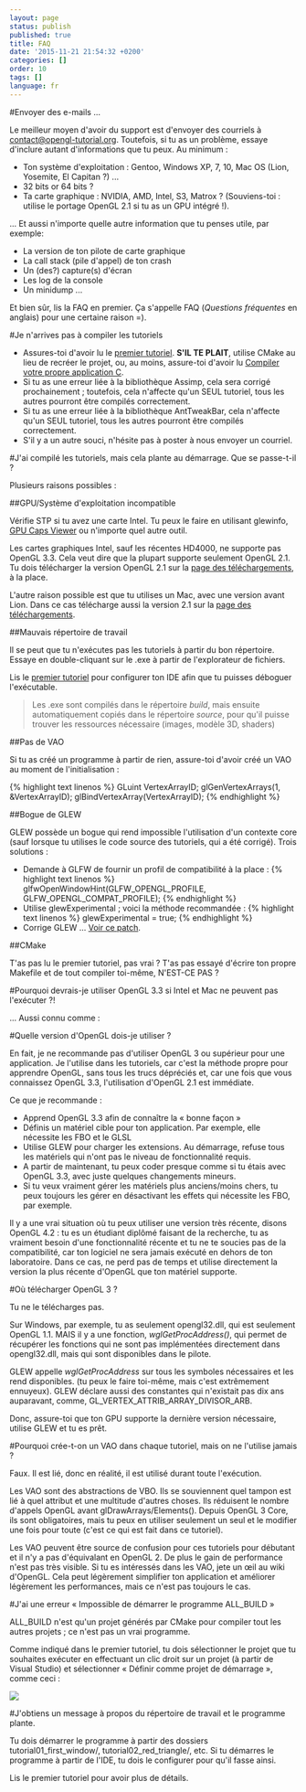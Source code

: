```yaml
---
layout: page
status: publish
published: true
title: FAQ
date: '2015-11-21 21:54:32 +0200'
categories: []
order: 10
tags: []
language: fr
---
```


#Envoyer des e-mails ...

Le meilleur moyen d'avoir du support est d'envoyer des courriels à [contact@opengl-tutorial.org](mailto:contact@opengl-tutorial.org). Toutefois, si tu as un problème, essaye d'inclure autant d'informations que tu peux. Au minimum :

* Ton système d'exploitation : Gentoo, Windows XP, 7, 10, Mac OS (Lion, Yosemite, El Capitan ?) ...
* 32 bits or 64 bits ?
* Ta carte graphique : NVIDIA, AMD, Intel, S3, Matrox ? (Souviens-toi : utilise le portage OpenGL 2.1 si tu as un GPU intégré !).

... Et aussi n'importe quelle autre information que tu penses utile, par exemple:

* La version de ton pilote de carte graphique
* La call stack (pile d'appel) de ton crash
* Un (des?) capture(s) d'écran
* Les log de la console
* Un minidump ...

Et bien sûr, lis la FAQ en premier. Ça s'appelle FAQ (*Questions fréquentes* en anglais) pour une certaine raison =).

#Je n'arrives pas à compiler les tutoriels

* Assures-toi d'avoir lu le [premier tutoriel]({{site.baseurl}}/fr/beginners-tutorials/tutorial-1-opening-a-window/). **S'IL TE PLAIT**, utilise CMake au lieu de recréer le projet, ou, au moins, assure-toi d'avoir lu [Compiler votre propre application C]({{site.baseurl}}/fr/miscellaneous/building-your-own-c-application/).
* Si tu as une erreur liée à la bibliothèque Assimp, cela sera corrigé prochainement ; toutefois, cela n'affecte qu'un SEUL tutoriel, tous les autres pourront être compilés correctement.
* Si tu as une erreur liée à la bibliothèque AntTweakBar, cela n'affecte qu'un SEUL tutoriel, tous les autres pourront être compilés correctement.
* S'il y a un autre souci, n'hésite pas à poster à nous envoyer un courriel.

#J'ai compilé les tutoriels, mais cela plante au démarrage. Que se passe-t-il ?

Plusieurs raisons possibles :

##GPU/Système d'exploitation incompatible

Vérifie STP si tu avez une carte Intel. Tu peux le faire en utilisant glewinfo, [GPU Caps Viewer](http://www.ozone3d.net/gpu_caps_viewer/) ou n'importe quel autre outil.

Les cartes graphiques Intel, sauf les récentes HD4000, ne supporte pas OpenGL 3.3. Cela veut dire que la plupart supporte seulement OpenGL 2.1. Tu dois télécharger la version OpenGL 2.1 sur la [page des téléchargements]({{site.baseurl}}/fr/download/), à la place.

L'autre raison possible est que tu utilises un Mac, avec une version avant Lion. Dans ce cas télécharge aussi la version 2.1 sur la [page des téléchargements]({{site.baseurl}}/fr/download/).

##Mauvais répertoire de travail

Il se peut que tu n'exécutes pas les tutoriels à partir du bon répertoire. Essaye en double-cliquant sur le .exe à partir de l'explorateur de fichiers.

Lis le [premier tutoriel]({{site.baseurl}}/fr/beginners-tutorials/tutorial-1-opening-a-window/) pour configurer ton IDE afin que tu puisses déboguer l'exécutable.

> Les .exe sont compilés dans le répertoire *build*, mais ensuite automatiquement copiés dans le répertoire *source*, pour qu'il puisse trouver les ressources nécessaire (images, modèle 3D, shaders)

##Pas de VAO

Si tu as créé un programme à partir de rien, assure-toi d'avoir créé un VAO au moment de l'initialisation :

{% highlight text linenos %}
GLuint VertexArrayID;
 glGenVertexArrays(1, &VertexArrayID);
 glBindVertexArray(VertexArrayID);
{% endhighlight %}

##Bogue de GLEW

GLEW possède un bogue qui rend impossible l'utilisation d'un contexte core (sauf lorsque tu utilises le code source des tutoriels, qui a été corrigé). Trois solutions :

* Demande à GLFW de fournir un profil de compatibilité à la place :
  {% highlight text linenos %}
  glfwOpenWindowHint(GLFW_OPENGL_PROFILE, GLFW_OPENGL_COMPAT_PROFILE);
  {% endhighlight %}
* Utilise glewExperimental ; voici la méthode recommandée :
  {% highlight text linenos %}
  glewExperimental = true;
  {% endhighlight %}
* Corrige GLEW ... [Voir ce patch](http://code.google.com/p/opengl-tutorial-org/source/browse/external/glew-1.5.8.patch?name=0009_33).

##CMake

T'as pas lu le premier tutoriel, pas vrai ? T'as pas essayé d'écrire ton propre Makefile et de tout compiler toi-même, N'EST-CE PAS ?

#Pourquoi devrais-je utiliser OpenGL 3.3 si Intel et Mac ne peuvent pas l'exécuter ?!

... Aussi connu comme :

#Quelle version d'OpenGL dois-je utiliser ?

En fait, je ne recommande pas d'utiliser OpenGL 3 ou supérieur pour une application. Je l'utilise dans les tutoriels, car c'est la méthode propre pour apprendre OpenGL, sans tous les trucs dépréciés et, car une fois que vous connaissez OpenGL 3.3, l'utilisation d'OpenGL 2.1 est immédiate.

Ce que je recommande :

* Apprend OpenGL 3.3 afin de connaître la « bonne façon »
* Définis un matériel cible pour ton application. Par exemple, elle nécessite les FBO et le GLSL
* Utilise GLEW pour charger les extensions. Au démarrage, refuse tous les matériels qui n'ont pas le niveau de fonctionnalité requis.
* A partir de maintenant, tu peux coder presque comme si tu étais avec OpenGL 3.3, avec juste quelques changements mineurs.
* Si tu veux vraiment gérer les matériels plus anciens/moins chers, tu peux toujours les gérer en désactivant les effets qui nécessite les FBO, par exemple.

Il y a une vrai situation où tu peux utiliser une version très récente, disons OpenGL 4.2 : tu es un étudiant diplômé faisant de la recherche, tu as vraiment besoin d'une fonctionnalité récente et tu ne te soucies pas de la compatibilité, car ton logiciel ne sera jamais exécuté en dehors de ton laboratoire. Dans ce cas, ne perd pas de temps et utilise directement la version la plus récente d'OpenGL que ton matériel supporte.

#Où télécharger OpenGL 3 ?

Tu ne le télécharges pas.

Sur Windows, par exemple, tu as seulement opengl32.dll, qui est seulement OpenGL 1.1. MAIS il y a une fonction, *wglGetProcAddress()*, qui permet de récupérer les fonctions qui ne sont pas implémentées directement dans opengl32.dll, mais qui sont disponibles dans le pilote.

GLEW appelle *wglGetProcAddress* sur tous les symboles nécessaires et les rend disponibles. (tu peux le faire toi-même, mais c'est extrêmement ennuyeux). GLEW déclare aussi des constantes qui n'existait pas dix ans auparavant, comme, GL_VERTEX_ATTRIB_ARRAY_DIVISOR_ARB.

Donc, assure-toi que ton GPU supporte la dernière version nécessaire, utilise GLEW et tu es prêt.

#Pourquoi crée-t-on un VAO dans chaque tutoriel, mais on ne l'utilise jamais ?

Faux. Il est lié, donc en réalité, il est utilisé durant toute l'exécution.

Les VAO sont des abstractions de VBO. Ils se souviennent quel tampon est lié à quel attribut et une multitude d'autres choses. Ils réduisent le nombre d'appels OpenGL avant glDrawArrays/Elements(). Depuis OpenGL 3 Core, ils sont obligatoires, mais tu peux en utiliser seulement un seul et le modifier une fois pour toute (c'est ce qui est fait dans ce tutoriel).

Les VAO peuvent être source de confusion pour ces tutoriels pour débutant et il n'y a pas d'équivalant en OpenGL 2. De plus le gain de performance n'est pas très visible. Si tu es intéressés dans les VAO, jete un œil au wiki d'OpenGL. Cela peut légèrement simplifier ton application et améliorer légèrement les performances, mais ce n'est pas toujours le cas.

#J'ai une erreur « Impossible de démarrer le programme ALL_BUILD »

ALL_BUILD n'est qu'un projet générés par CMake pour compiler tout les autres projets ; ce n'est pas un vrai programme.

Comme indiqué dans le premier tutoriel, tu dois sélectionner le projet que tu souhaites exécuter en effectuant un clic droit sur un projet (à partir de Visual Studio) et sélectionner « Définir comme projet de démarrage », comme ceci :

![]({{site.baseurl}}/assets/images/faq/StartupProject.png)

#J'obtiens un message à propos du répertoire de travail et le programme plante.

Tu dois démarrer le programme à partir des dossiers tutorial01_first_window/, tutorial02_red_triangle/, etc. Si tu démarres le programme à partir de l'IDE, tu dois le configurer pour qu'il fasse ainsi.

Lis le premier tutoriel pour avoir plus de détails.
